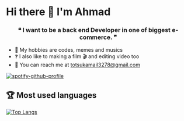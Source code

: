 <!-- START -->

# Hi there 👋 I'm Ahmad

<!-- About personal -->

<h3 align="center"> ❝ I want to be a back end Developer in one of biggest e-commerce. ❞ </h3>

- 📘 My hobbies are codes, memes and musics
- ❓ I also like to making a film 🎬 and editing video too
- 📩 You can reach me at totsukamail3278@gmail.com

[![spotify-github-profile](https://spotify-github-profile.vercel.app/api/view?uid=5258vhjmjbihshviqs4l25d6j&cover_image=true&theme=default)](https://spotify-github-profile.vercel.app/api/view?uid=5258vhjmjbihshviqs4l25d6j&redirect=true)

## 🏆 Most used languages

<!-- Most languages -->

[![Top Langs](https://github-readme-stats.vercel.app/api/top-langs/?username=Ahmad3296&layout=compact)](https://github.com/Ahmad3296/github-readme-stats)

<!-- END -->

